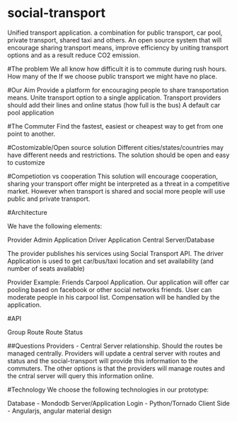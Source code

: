 # social-transport
Unified transport application. a combination for public transport, car pool, private transport, shared taxi and others.
An open source system that will encourage sharing transport means, improve efficiency by uniting transport 
options and as a result reduce CO2 emission. 


#The problem
We all know how difficult it is to commute during rush hours.
How many of the 
If we choose public transport we might have no place. 

#Our Aim
Provide a platform for encouraging people to share transportation means. 
Unite transport option to a single application. 
Transport providers should add their lines and online status (how full is the bus)
A default car pool application 

#The Commuter
Find the fastest, easiest or cheapest way to get from one point to another. 

#Costomizable/Open source solution 
Different cities/states/countries may have different needs and restrictions. The solution should be open and easy to customize



#Competiotion vs cooperation 
This solution will encourage cooperation, sharing your transport offer might be interpreted as a threat in a competitive market.
However when transport is shared and social more people will use public and private transport.  

#Architecture 

We have the following elements:

Provider 
    Admin Application
    Driver Application
Central Server/Database
    
The provider publishes his services using Social Transport API. 
The driver Application is used to get car/bus/taxi location and set availability (and number of seats available) 
 
 
Provider Example:
Friends Carpool Application.
 Our application will offer car pooling based on facebook or other social networks friends. 
 User can moderate people in his carpool list. Compensation will be handled by the application.
 

   



#API

Group 
Route 
Route Status

##Questions 
Providers - Central Server relationship. 
Should the routes be managed centrally. Providers will update a central server with routes and status and the social-transport 
will provide this information to the commuters. 
The other options is that the providers will manage routes and the cntral server will query this information online. 



#Technology 
We choose the following technologies in our prototype:

Database - Mondodb
Server/Application Login - Python/Tornado
Client Side - Angularjs, angular material design  


